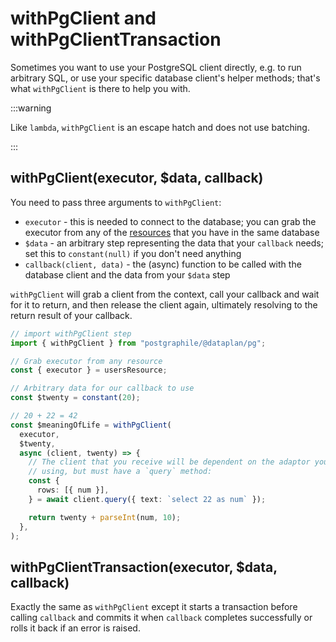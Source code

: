 # withPgClient and withPgClientTransaction

Sometimes you want to use your PostgreSQL client directly, e.g. to run
arbitrary SQL, or use your specific database client's helper methods; that's
what `withPgClient` is there to help you with.

:::warning

Like `lambda`, `withPgClient` is an escape hatch and does not use batching.

:::

## withPgClient(executor, $data, callback)

You need to pass three arguments to `withPgClient`:

- `executor` - this is needed to connect to the database; you can grab the
  executor from any of the [resources](./registry/resources) that you have in
  the same database
- `$data` - an arbitrary step representing the data that your `callback` needs;
  set this to `constant(null)` if you don't need anything
- `callback(client, data)` - the (async) function to be called with the
  database client and the data from your `$data` step

`withPgClient` will grab a client from the context, call your callback and wait
for it to return, and then release the client again, ultimately resolving to
the return result of your callback.

```ts
// import withPgClient step
import { withPgClient } from "postgraphile/@dataplan/pg";

// Grab executor from any resource
const { executor } = usersResource;

// Arbitrary data for our callback to use
const $twenty = constant(20);

// 20 + 22 = 42
const $meaningOfLife = withPgClient(
  executor,
  $twenty,
  async (client, twenty) => {
    // The client that you receive will be dependent on the adaptor you're
    // using, but must have a `query` method:
    const {
      rows: [{ num }],
    } = await client.query({ text: `select 22 as num` });

    return twenty + parseInt(num, 10);
  },
);
```

## withPgClientTransaction(executor, $data, callback)

Exactly the same as `withPgClient` except it starts a transaction before calling `callback` and
commits it when `callback` completes successfully or rolls it back if an error is raised.
